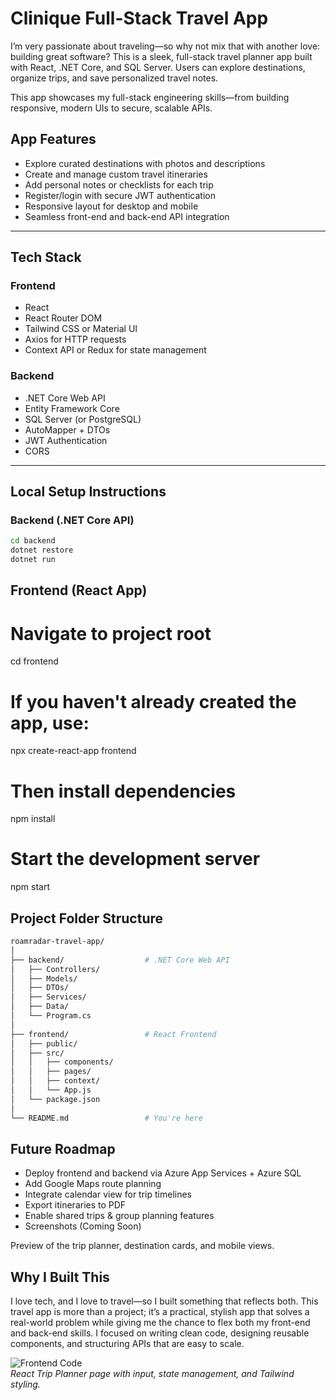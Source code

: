 # Clinique Full-Stack Travel App
I’m very passionate about traveling—so why not mix that with another love: building great software? This is a sleek, full-stack travel planner app built with React, .NET Core, and SQL Server. Users can explore destinations, organize trips, and save personalized travel notes.

This app showcases my full-stack engineering skills—from building responsive, modern UIs to secure, scalable APIs.

## App Features

- Explore curated destinations with photos and descriptions  
- Create and manage custom travel itineraries  
- Add personal notes or checklists for each trip  
- Register/login with secure JWT authentication  
- Responsive layout for desktop and mobile  
- Seamless front-end and back-end API integration

---

##  Tech Stack

### Frontend

- React  
- React Router DOM  
- Tailwind CSS or Material UI  
- Axios for HTTP requests  
- Context API or Redux for state management

### Backend

- .NET Core Web API  
- Entity Framework Core  
- SQL Server (or PostgreSQL)  
- AutoMapper + DTOs  
- JWT Authentication  
- CORS

---

## Local Setup Instructions

### Backend (.NET Core API)

```bash
cd backend
dotnet restore
dotnet run
```
## Frontend (React App)

# Navigate to project root
cd frontend

# If you haven't already created the app, use:
npx create-react-app frontend

# Then install dependencies
npm install

# Start the development server
npm start

##  Project Folder Structure 

```bash
roamradar-travel-app/
│
├── backend/                  # .NET Core Web API
│   ├── Controllers/
│   ├── Models/
│   ├── DTOs/
│   ├── Services/
│   ├── Data/
│   └── Program.cs
│
├── frontend/                 # React Frontend
│   ├── public/
│   ├── src/
│   │   ├── components/
│   │   ├── pages/
│   │   ├── context/
│   │   └── App.js
│   └── package.json
│
└── README.md                 # You're here
```
## Future Roadmap

- Deploy frontend and backend via Azure App Services + Azure SQL
- Add Google Maps route planning
- Integrate calendar view for trip timelines
- Export itineraries to PDF
- Enable shared trips & group planning features
- Screenshots (Coming Soon)

Preview of the trip planner, destination cards, and mobile views.

## Why I Built This

I love tech, and I love to travel—so I built something that reflects both. This travel app is more than a project; it’s a practical, stylish app that solves a real-world problem while giving me the chance to flex both my front-end and back-end skills. I focused on writing clean code, designing reusable components, and structuring APIs that are easy to scale.

![Frontend Code](./assets/screenshots/frontend-code.png)  
*React Trip Planner page with input, state management, and Tailwind styling.*
